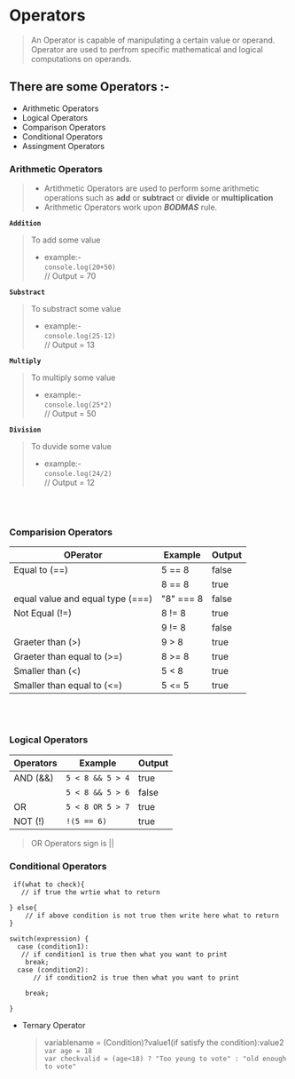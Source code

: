 # Operators

> An Operator is capable of manipulating a certain value or operand. Operator are used to perfrom specific mathematical and logical computations on operands.

## There are some Operators :-

- Arithmetic Operators
- Logical Operators
- Comparison Operators
- Conditional Operators
- Assingment Operators

### Arithmetic Operators

> - Artithmetic Operators are used to perform some arithmetic operations such as **add** or **subtract** or **divide** or **multiplication**
> - Arithmetic Operators work upon **_BODMAS_** rule.

**`Addition`**

> To add some value
>
> - example:-  
>   `console.log(20+50)`  
>    // Output = 70

**`Substract`**

> To substract some value
>
> - example:-  
>   `console.log(25-12)`  
>    // Output = 13

**`Multiply`**

> To multiply some value
>
> - example:-  
>   `console.log(25*2)`  
>    // Output = 50

**`Division`**

> To duvide some value
>
> - example:-  
>   `console.log(24/2)`  
>    // Output = 12

<br/>
<br/>

### Comparision Operators

| OPerator                         | Example   | Output |
| -------------------------------- | --------- | ------ |
| Equal to (==)                    | 5 == 8    | false  |
|                                  | 8 == 8    | true   |
| equal value and equal type (===) | "8" === 8 | false  |
| Not Equal (!=)                   | 8 != 8    | true   |
|                                  | 9 != 8    | false  |
| Graeter than (>)                 | 9 > 8     | true   |
| Graeter than equal to (>=)       | 8 >= 8    | true   |
| Smaller than (<)                 | 5 < 8     | true   |
| Smaller than equal to (<=)       | 5 <= 5    | true   |

<br/>
<br/>

### Logical Operators

| Operators | Example          | Output |
| --------- | ---------------- | ------ |
| AND (&&)  | `5 < 8 && 5 > 4` | true   |
|           | `5 < 8 && 5 > 6` | false  |
| OR        | `5 < 8 OR 5 > 7` | true   |
| NOT (!)   | `!(5 == 6)`      | true   |

> OR Operators sign is ||

### Conditional Operators

```
 if(what to check){
   // if true the wrtie what to return

} else{
    // if above condition is not true then write here what to return
}
```

```
switch(expression) {
  case (condition1):
   // if condition1 is true then what you want to print
    break;
  case (condition2):
      // if condition2 is true then what you want to print

    break;

}
```

- Ternary Operator
  > variablename = (Condition)?value1(if satisfy the condition):value2  
  > `var age = 18`  
  > `var checkvalid = (age<18) ? "Too young to vote" : "old enough to vote"`
